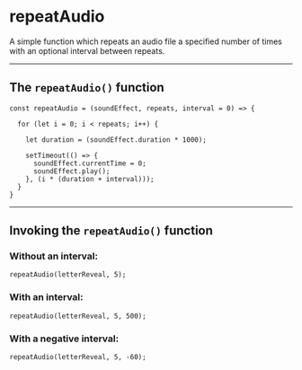 # repeatAudio
A simple function which repeats an audio file a specified number of times with an optional interval between repeats.

______

## The `repeatAudio()` function

```
const repeatAudio = (soundEffect, repeats, interval = 0) => {

  for (let i = 0; i < repeats; i++) {

    let duration = (soundEffect.duration * 1000);

    setTimeout(() => {
      soundEffect.currentTime = 0;
      soundEffect.play();
    }, (i * (duration + interval)));
  }
}
```

______

## Invoking the `repeatAudio()` function

### Without an interval:
    repeatAudio(letterReveal, 5);

### With an interval:
    repeatAudio(letterReveal, 5, 500);

### With a negative interval:
    repeatAudio(letterReveal, 5, -60);
